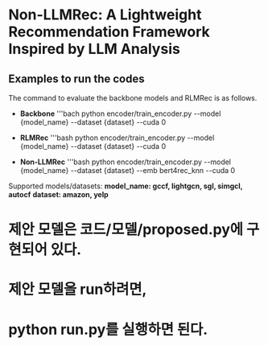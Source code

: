 # Non-LLMRec: A Lightweight Recommendation Framework Inspired by LLM Analysis

## Examples to run the codes

The command to evaluate the backbone models and RLMRec is as follows.

- **Backbone**
  '''bach
  python encoder/train_encoder.py --model {model_name} --dataset {dataset} --cuda 0

- **RLMRec**
  '''bash
  python encoder/train_encoder.py --model {model_name} --dataset {dataset} --cuda 0

- **Non-LLMRec**
  '''bash
  python encoder/train_encoder.py --model {model_name} --dataset {dataset} --emb bert4rec_knn --cuda 0

Supported models/datasets:
**model_name: gccf, lightgcn, sgl, simgcl, autocf**
**dataset: amazon, yelp**

# 제안 모델은 코드/모델/proposed.py에 구현되어 있다.

# 제안 모델을 run하려면,
# python run.py를 실행하면 된다. 
